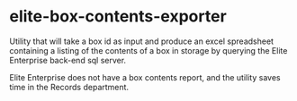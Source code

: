 # elite-box-contents-exporter
Utility that will take a box id as input and produce an excel spreadsheet containing a listing of the contents of a box in storage by querying the Elite Enterprise back-end sql server. 

Elite Enterprise does not have a box contents report, and the utility saves time in the Records department.
